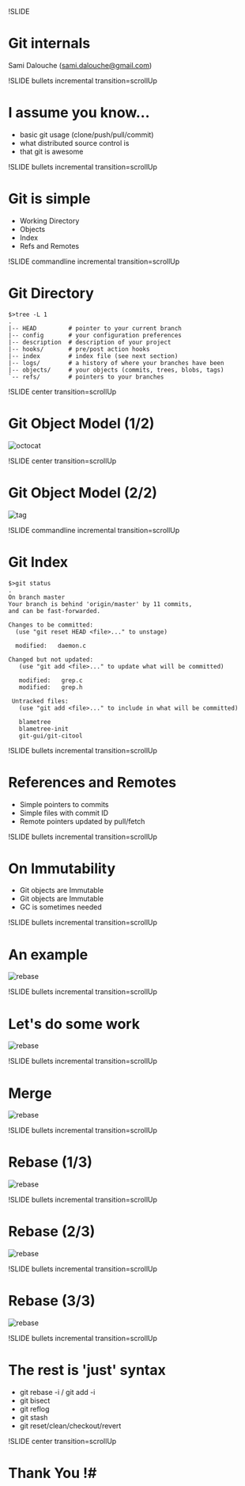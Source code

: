 !SLIDE 
# Git internals #

Sami Dalouche (<sami.dalouche@gmail.com>)

!SLIDE bullets incremental transition=scrollUp
# I assume you know... #

 * basic git usage (clone/push/pull/commit)
 * what distributed source control is 
 * that git is awesome 

!SLIDE bullets incremental transition=scrollUp
# Git is simple #

* Working Directory
* Objects
* Index
* Refs and Remotes

!SLIDE commandline incremental transition=scrollUp

# Git Directory #

    $>tree -L 1
    .
    |-- HEAD         # pointer to your current branch
    |-- config       # your configuration preferences
    |-- description  # description of your project 
    |-- hooks/       # pre/post action hooks
    |-- index        # index file (see next section)
    |-- logs/        # a history of where your branches have been
    |-- objects/     # your objects (commits, trees, blobs, tags)
    `-- refs/        # pointers to your branches

!SLIDE center transition=scrollUp

# Git Object Model (1/2) #

![octocat](../pictures/objects-example.png)

!SLIDE center transition=scrollUp

# Git Object Model (2/2) #

![tag](../pictures/object-tag.png)

!SLIDE commandline incremental transition=scrollUp

# Git Index #

    $>git status
    .
    On branch master
    Your branch is behind 'origin/master' by 11 commits, 
    and can be fast-forwarded.
    
    Changes to be committed:
      (use "git reset HEAD <file>..." to unstage)
   
      modified:   daemon.c
    
    Changed but not updated:
       (use "git add <file>..." to update what will be committed)
    
       modified:   grep.c
       modified:   grep.h
    
     Untracked files:
       (use "git add <file>..." to include in what will be committed)
   
       blametree
       blametree-init
       git-gui/git-citool

!SLIDE bullets incremental transition=scrollUp

# References and Remotes #

* Simple pointers to commits
* Simple files with commit ID 
* Remote pointers updated by pull/fetch

!SLIDE bullets incremental transition=scrollUp

# On Immutability #

* Git objects are Immutable
* Git objects are Immutable
* GC is sometimes needed

!SLIDE bullets incremental transition=scrollUp

# An example #

![rebase](../pictures/rebase0.png)

!SLIDE bullets incremental transition=scrollUp

# Let's do some work #

![rebase](../pictures/rebase1.png)

!SLIDE bullets incremental transition=scrollUp

# Merge #

![rebase](../pictures/rebase2.png)

!SLIDE bullets incremental transition=scrollUp

# Rebase (1/3) #

![rebase](../pictures/rebase3.png)

!SLIDE bullets incremental transition=scrollUp

# Rebase (2/3) #

![rebase](../pictures/rebase4.png)


!SLIDE bullets incremental transition=scrollUp

# Rebase (3/3) #

![rebase](../pictures/rebase5.png)

!SLIDE bullets incremental transition=scrollUp

# The rest is 'just' syntax #

* git rebase -i / git add -i
* git bisect
* git reflog
* git stash
* git reset/clean/checkout/revert

!SLIDE center transition=scrollUp

# Thank You !#

